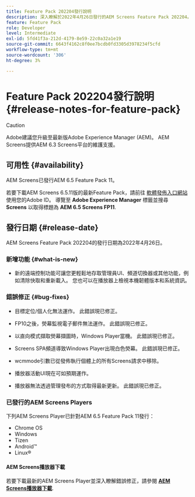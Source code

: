 ```yaml
---
title: Feature Pack 202204發行說明
description: 深入瞭解於2022年4月26日發行的AEM Screens Feature Pack 202204。
feature: Feature Pack
role: Developer
level: Intermediate
exl-id: 5fd41f3a-212d-4179-8e59-22c0a32a1e19
source-git-commit: 6643f4162c8f0ee7bcdb0fd3305d3978234f5cfd
workflow-type: tm+mt
source-wordcount: '306'
ht-degree: 3%

---
```


# Feature Pack 202204發行說明 {#release-notes-for-feature-pack}

>[!CAUTION]
>Adobe建議您升級至最新版Adobe Experience Manager (AEM)。 AEM Screens提供AEM 6.3 Screens平台的維護支援。

## 可用性 {#availability}

AEM Screens已發行AEM 6.5 Feature Pack 11。

若要下載AEM Screens 6.5.11版的最新Feature Pack，請前往 [軟體發佈入口網站](https://experience.adobe.com/#/downloads/content/software-distribution/en/aem.html) 使用您的Adobe ID。 導覽至 **Adobe Experience Manager** 標籤並搜尋 **Screens** 以取得標題為 **AEM 6.5 Screens FP11**.

## 發行日期 {#release-date}

AEM Screens Feature Pack 202204的發行日期為2022年4月26日。

### 新增功能 {#what-is-new}

* 新的遠端控制功能可讓您更輕鬆地存取管理員UI、頻道切換器或其他功能，例如清除快取和重新載入。 您也可以在播放器上檢視本機韌體版本和系統資訊。

### 錯誤修正 {#bug-fixes}

* 目標定位/個人化無法運作。 此錯誤現已修正。

* FP10之後，熒幕監視電子郵件無法運作。 此錯誤現已修正。

* 以直向模式擷取熒幕擷圖時，Windows Player當機。 此錯誤現已修正。

* Screens SPA頻道導致Windows Player出現白色熒幕。 此錯誤現已修正。

* wcmmode引數已從發佈執行個體上的所有Screens請求中移除。

* 播放器活動UI現在可如預期運作。

* 播放器無法透過管理發布的方式取得最新更新。 此錯誤現已修正。

### 已發行的AEM Screens Players

下列AEM Screens Player已針對AEM 6.5 Feature Pack 11發行：

* Chrome OS
* Windows
* Tizen
* Android™
* Linux®

#### AEM Screens播放器下載

若要下載最新的AEM Screens Player並深入瞭解錯誤修正，請參閱 **[AEM Screens播放器下載](https://download.macromedia.com/screens/index.html)**.
